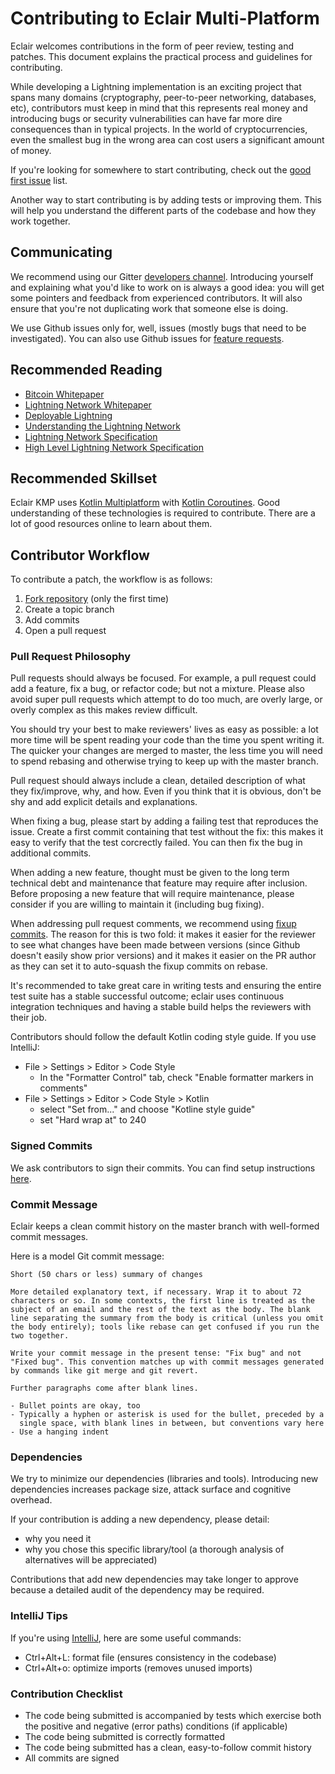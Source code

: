 # Contributing to Eclair Multi-Platform

Eclair welcomes contributions in the form of peer review, testing and patches.
This document explains the practical process and guidelines for contributing.

While developing a Lightning implementation is an exciting project that spans many domains
(cryptography, peer-to-peer networking, databases, etc), contributors must keep in mind that this
represents real money and introducing bugs or security vulnerabilities can have far more dire
consequences than in typical projects. In the world of cryptocurrencies, even the smallest bug in
the wrong area can cost users a significant amount of money.

If you're looking for somewhere to start contributing, check out the [good first issue](https://github.com/ACINQ/eclair-kmp/issues?q=is%3Aopen+is%3Aissue+label%3A"good+first+issue") list.

Another way to start contributing is by adding tests or improving them.
This will help you understand the different parts of the codebase and how they work together.

## Communicating

We recommend using our Gitter [developers channel](https://gitter.im/ACINQ/developers).
Introducing yourself and explaining what you'd like to work on is always a good idea: you will get
some pointers and feedback from experienced contributors. It will also ensure that you're not
duplicating work that someone else is doing.

We use Github issues only for, well, issues (mostly bugs that need to be investigated).
You can also use Github issues for [feature requests](https://github.com/ACINQ/eclair-kmp/issues?q=is%3Aissue+label%3A"feature+request").

## Recommended Reading

- [Bitcoin Whitepaper](https://bitcoin.org/bitcoin.pdf)
- [Lightning Network Whitepaper](https://lightning.network/lightning-network-paper.pdf)
- [Deployable Lightning](https://github.com/ElementsProject/lightning/raw/master/doc/deployable-lightning.pdf)
- [Understanding the Lightning Network](https://bitcoinmagazine.com/articles/understanding-the-lightning-network-part-building-a-bidirectional-payment-channel-1464710791)
- [Lightning Network Specification](https://github.com/lightningnetwork/lightning-rfc)
- [High Level Lightning Network Specification](https://medium.com/@rusty_lightning/the-bitcoin-lightning-spec-part-1-8-a7720fb1b4da)

## Recommended Skillset

Eclair KMP uses [Kotlin Multiplatform](https://kotlinlang.org/docs/reference/multiplatform.html) with [Kotlin Coroutines](https://kotlinlang.org/docs/reference/coroutines-overview.html).
Good understanding of these technologies is required to contribute.
There are a lot of good resources online to learn about them.

## Contributor Workflow

To contribute a patch, the workflow is as follows:

1. [Fork repository](https://help.github.com/en/github/getting-started-with-github/fork-a-repo) (only the first time)
2. Create a topic branch
3. Add commits
4. Open a pull request

### Pull Request Philosophy

Pull requests should always be focused. For example, a pull request could add a feature, fix a bug,
or refactor code; but not a mixture.
Please also avoid super pull requests which attempt to do too much, are overly large, or overly
complex as this makes review difficult.

You should try your best to make reviewers' lives as easy as possible: a lot more time will be
spent reading your code than the time you spent writing it.
The quicker your changes are merged to master, the less time you will need to spend rebasing and
otherwise trying to keep up with the master branch.

Pull request should always include a clean, detailed description of what they fix/improve, why,
and how.
Even if you think that it is obvious, don't be shy and add explicit details and explanations.

When fixing a bug, please start by adding a failing test that reproduces the issue.
Create a first commit containing that test without the fix: this makes it easy to verify that the
test corcrectly failed. You can then fix the bug in additional commits.

When adding a new feature, thought must be given to the long term technical debt and maintenance
that feature may require after inclusion. Before proposing a new feature that will require
maintenance, please consider if you are willing to maintain it (including bug fixing).

When addressing pull request comments, we recommend using [fixup commits](https://robots.thoughtbot.com/autosquashing-git-commits).
The reason for this is two fold: it makes it easier for the reviewer to see what changes have been
made between versions (since Github doesn't easily show prior versions) and it makes it easier on
the PR author as they can set it to auto-squash the fixup commits on rebase.

It's recommended to take great care in writing tests and ensuring the entire test suite has a
stable successful outcome; eclair uses continuous integration techniques and having a stable build
helps the reviewers with their job.

Contributors should follow the default Kotlin coding style guide. If you use IntelliJ:
- File > Settings > Editor > Code Style
  - In the "Formatter Control" tab, check "Enable formatter markers in comments" 
- File > Settings > Editor > Code Style > Kotlin
  - select "Set from..." and choose "Kotline style guide"
  - set "Hard wrap at" to 240 

### Signed Commits

We ask contributors to sign their commits.
You can find setup instructions [here](https://help.github.com/en/github/authenticating-to-github/signing-commits).

### Commit Message

Eclair keeps a clean commit history on the master branch with well-formed commit messages.

Here is a model Git commit message:

```text
Short (50 chars or less) summary of changes

More detailed explanatory text, if necessary. Wrap it to about 72
characters or so. In some contexts, the first line is treated as the
subject of an email and the rest of the text as the body. The blank
line separating the summary from the body is critical (unless you omit
the body entirely); tools like rebase can get confused if you run the
two together.

Write your commit message in the present tense: "Fix bug" and not
"Fixed bug". This convention matches up with commit messages generated
by commands like git merge and git revert.

Further paragraphs come after blank lines.

- Bullet points are okay, too
- Typically a hyphen or asterisk is used for the bullet, preceded by a
  single space, with blank lines in between, but conventions vary here
- Use a hanging indent
```

### Dependencies

We try to minimize our dependencies (libraries and tools). Introducing new dependencies increases
package size, attack surface and cognitive overhead.

If your contribution is adding a new dependency, please detail:

- why you need it
- why you chose this specific library/tool (a thorough analysis of alternatives will be
  appreciated)

Contributions that add new dependencies may take longer to approve because a detailed audit of the
dependency may be required.

### IntelliJ Tips

If you're using [IntelliJ](https://www.jetbrains.com/idea/), here are some useful commands:

- Ctrl+Alt+L: format file (ensures consistency in the codebase)
- Ctrl+Alt+o: optimize imports (removes unused imports)

### Contribution Checklist

- The code being submitted is accompanied by tests which exercise both the positive and negative
  (error paths) conditions (if applicable)
- The code being submitted is correctly formatted
- The code being submitted has a clean, easy-to-follow commit history
- All commits are signed
